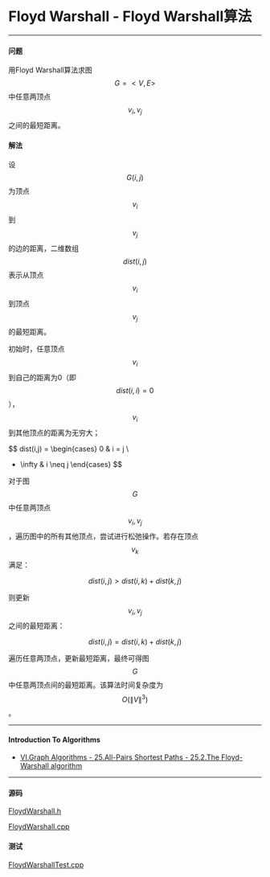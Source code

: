 <script type="text/javascript" src="https://cdnjs.cloudflare.com/ajax/libs/mathjax/2.7.1/MathJax.js?config=TeX-AMS-MML_HTMLorMML"></script>

# Floyd Warshall - Floyd Warshall算法

--------

#### 问题

用Floyd Warshall算法求图$$ G = <V, E> $$中任意两顶点$$ v_i, v_j $$之间的最短距离。

#### 解法

设$$ G(i,j) $$为顶点$$ v_i $$到$$ v_j $$的边的距离，二维数组$$ dist(i,j) $$表示从顶点$$ v_i $$到顶点$$ v_j $$的最短距离。

初始时，任意顶点$$ v_i $$到自己的距离为0（即$$ dist(i,i) = 0 $$），$$ v_i $$到其他顶点的距离为无穷大；

$$
dist(i,j) =
\begin{cases}
0                   &   i = j       \\
+ \infty            &   i \neq j
\end{cases}
$$

对于图$$ G $$中任意两顶点$$ v_i, v_j $$，遍历图中的所有其他顶点，尝试进行松弛操作。若存在顶点$$ v_k $$满足：

$$
dist(i,j) > dist(i,k) + dist(k,j)
$$

则更新$$ v_i, v_j $$之间的最短距离：

$$
dist(i,j) = dist(i,k) + dist(k,j)
$$

遍历任意两顶点，更新最短距离，最终可得图$$ G $$中任意两顶点间的最短距离。该算法时间复杂度为$$ O(\| V \| ^3) $$。

--------

#### Introduction To Algorithms

* [VI.Graph Algorithms - 25.All-Pairs Shortest Paths - 25.2.The Floyd-Warshall algorithm](https://mcdtu.files.wordpress.com/2017/03/introduction-to-algorithms-3rd-edition-sep-2010.pdf)

--------

#### 源码

[FloydWarshall.h](https://github.com/linrongbin16/Way-to-Algorithm/blob/master/src/GraphTheory/MinimumSpanningTree/FloydWarshall.h)

[FloydWarshall.cpp](https://github.com/linrongbin16/Way-to-Algorithm/blob/master/src/GraphTheory/MinimumSpanningTree/FloydWarshall.cpp)

#### 测试

[FloydWarshallTest.cpp](https://github.com/linrongbin16/Way-to-Algorithm/blob/master/src/GraphTheory/MinimumSpanningTree/FloydWarshallTest.cpp)

